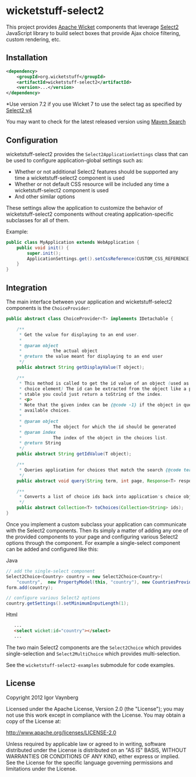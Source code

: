 wicketstuff-select2
==============

This project provides [Apache Wicket](http://wicket.apache.org) components that leverage [Select2](https://select2.github.io/) JavaScript library to build select boxes that provide Ajax choice filtering, custom rendering, etc.

Installation
------------

```xml
<dependency>
    <groupId>org.wicketstuff</groupId>
    <artifactId>wicketstuff-select2</artifactId>
	<version>...</version>
</dependency>
```

*Use version 7.2 if you use Wicket 7 to use the select tag as specified by [Select2 v4](https://select2.github.io/announcements-4.0.html#migrating-from-select2-35)


You may want to check for the latest released version using [Maven Search](http://search.maven.org/#search%7Cga%7C1%7Cg%3A%22org.wicketstuff%22%20AND%20a%3A%22wicketstuff-select2%22)

Configuration
-------------

wicketstuff-select2 provides the `Select2ApplicationSettings` class that can be used to configure application-global settings such as:

* Whether or not additional Select2 features should be supported any time a wicketstuff-select2 component is used
* Whether or not default CSS resource will be included any time a wicketstuff-select2 component is used
* And other similar options

These settings allow the application to customize the behavior of wicketstuff-select2 components without creating application-specific subclasses for all of them.

Example:
```java
public class MyApplication extends WebApplication {
    public void init() {
		super.init();
		ApplicationSettings.get().setCssReference(CUSTOM_CSS_REFERENCE);
    }
}
```
Integration
-----------

The main interface between your application and wicketstuff-select2 components is the `ChoiceProvider`:
```java
public abstract class ChoiceProvider<T> implements IDetachable {

	/**
	 * Get the value for displaying to an end user.
	 *
	 * @param object
	 *            the actual object
	 * @return the value meant for displaying to an end user
	 */
	public abstract String getDisplayValue(T object);

	/**
	 * This method is called to get the id value of an object (used as the value attribute of a
	 * choice element) The id can be extracted from the object like a primary key, or if the list is
	 * stable you could just return a toString of the index.
	 * <p>
	 * Note that the given index can be {@code -1} if the object in question is not contained in the
	 * available choices.
	 *
	 * @param object
	 *            The object for which the id should be generated
	 * @param index
	 *            The index of the object in the choices list.
	 * @return String
	 */
	public abstract String getIdValue(T object);

    /**
     * Queries application for choices that match the search {@code term} and adds them to the {@code response}
     */
    public abstract void query(String term, int page, Response<T> response);

    /**
     * Converts a list of choice ids back into application's choice objects. When the choice provider is attached to a
     */
    public abstract Collection<T> toChoices(Collection<String> ids);
}
```
Once you implement a custom subclass your application can communicate with the Select2 components. Then its simply a matter of adding any one of the provided components to your page and configuring various Select2 options through the component. For example a single-select component can be added and configured like this:

Java
```java
// add the single-select component
Select2Choice<Country> country = new Select2Choice<Country>(
	"country",	new PropertyModel(this, "country"), new CountriesProvider());
form.add(country);

// configure various Select2 options
country.getSettings().setMinimumInputLength(1);
```

Html
```html
   ...
   <select wicket:id="country"></select>
   ...
```

The two main Select2 components are the `Select2Choice` which provides single-selection and `Select2MultiChoice` which provides multi-selection.

See the `wicketstuff-select2-examples` submodule for  code examples.

License
-------
Copyright 2012 Igor Vaynberg

Licensed under the Apache License, Version 2.0 (the "License"); you may not use this work except in compliance with the License. You may obtain a copy of the License at:

http://www.apache.org/licenses/LICENSE-2.0

Unless required by applicable law or agreed to in writing, software distributed under the License is distributed on an "AS IS" BASIS, WITHOUT WARRANTIES OR CONDITIONS OF ANY KIND, either express or implied. See the License for the specific language governing permissions and limitations under the License.
